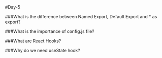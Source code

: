 #Day-5

###What is the difference between Named Export, Default Export and * as export?


###What is the importance of config.js file?


###What are React Hooks?


###Why do we need useState hook?
